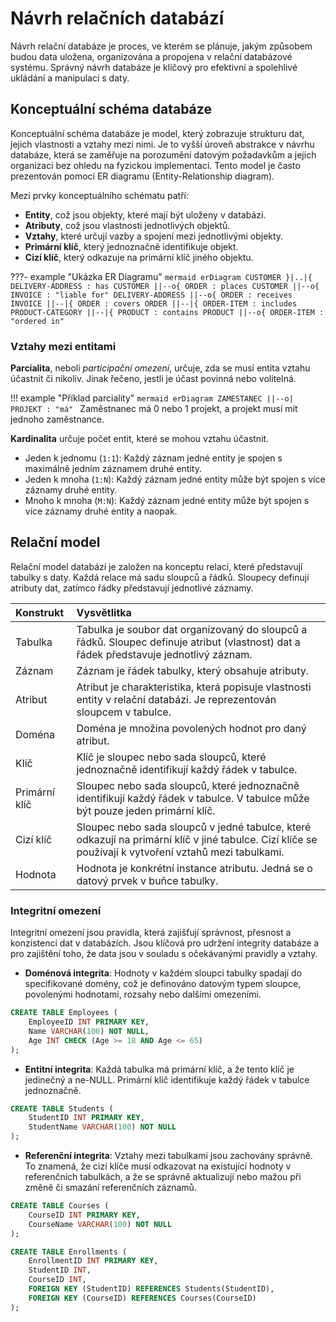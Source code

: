 # Návrh relačních databází
Návrh relační databáze je proces, ve kterém se plánuje, jakým způsobem budou data uložena, organizována a propojena v relační databázové systému. Správný návrh databáze je klíčový pro efektivní a spolehlivé ukládání a manipulaci s daty.

## Konceptuální schéma databáze
Konceptuální schéma databáze je model, který zobrazuje strukturu dat, jejich vlastnosti a vztahy mezi nimi. Je to vyšší úroveň abstrakce v návrhu databáze, která se zaměřuje na porozumění datovým požadavkům a jejich organizaci bez ohledu na fyzickou implementaci. Tento model je často prezentován pomocí ER diagramu (Entity-Relationship diagram).

Mezi prvky konceptuálního schématu patří:

- __Entity__, což jsou objekty, které mají být uloženy v databázi.
- __Atributy__, což jsou vlastnosti jednotlivých objektů.
- __Vztahy__, které určují vazby a spojení mezi jednotlivými objekty.
- __Primární klíč__, který jednoznačně identifikuje objekt.
- __Cizí klíč__, který odkazuje na primární klíč jiného objektu.

???- example "Ukázka ER Diagramu"
    ```mermaid
    erDiagram
        CUSTOMER }|..|{ DELIVERY-ADDRESS : has
        CUSTOMER ||--o{ ORDER : places
        CUSTOMER ||--o{ INVOICE : "liable for"
        DELIVERY-ADDRESS ||--o{ ORDER : receives
        INVOICE ||--|{ ORDER : covers
        ORDER ||--|{ ORDER-ITEM : includes
        PRODUCT-CATEGORY ||--|{ PRODUCT : contains
        PRODUCT ||--o{ ORDER-ITEM : "ordered in"
    ```

### Vztahy mezi entitami

__Parcialita__, neboli _participační omezení_, určuje, zda se musí entita vztahu účastnit či nikoliv. Jinak řečeno, jestli je účast povinná nebo volitelná.

!!! example "Příklad parciality"
    ```mermaid
    erDiagram
        ZAMESTANEC ||--o| PROJEKT : "má"
    ```
    Zaměstnanec má 0 nebo 1 projekt, a projekt musí mít jednoho zaměstnance.

__Kardinalita__ určuje počet entit, které se mohou vztahu účastnit.

- Jeden k jednomu (`1:1`): Každý záznam jedné entity je spojen s maximálně jedním záznamem druhé entity.
- Jeden k mnoha (`1:N`): Každý záznam jedné entity může být spojen s více záznamy druhé entity.
- Mnoho k mnoha (`M:N`): Každý záznam jedné entity může být spojen s více záznamy druhé entity a naopak.

## Relační model
Relační model databází je založen na konceptu relací, které představují tabulky s daty. Každá relace má sadu sloupců a řádků. Sloupecy definují atributy dat, zatímco řádky představují jednotlivé záznamy.

|Konstrukt|Vysvětlitka|
|:--|:--|
|Tabulka|Tabulka je soubor dat organizovaný do sloupců a řádků. Sloupec definuje atribut (vlastnost) dat a řádek představuje jednotlivý záznam.|
|Záznam|Záznam je řádek tabulky, který obsahuje atributy.|
|Atribut|Atribut je charakteristika, která popisuje vlastnosti entity v relační databázi. Je reprezentován sloupcem v tabulce.|
|Doména|Doména je množina povolených hodnot pro daný atribut.|
|Klíč|Klíč je sloupec nebo sada sloupců, které jednoznačně identifikují každý řádek v tabulce.|
|Primární klíč| Sloupec nebo sada sloupců, které jednoznačně identifikují každý řádek v tabulce. V tabulce může být pouze jeden primární klíč.|
|Cizí klíč|Sloupec nebo sada sloupců v jedné tabulce, které odkazují na primární klíč v jiné tabulce. Cizí klíče se používají k vytvoření vztahů mezi tabulkami.|
|Hodnota|Hodnota je konkrétní instance atributu. Jedná se o datový prvek v buňce tabulky.|

### Integritní omezení
Integritní omezení jsou pravidla, která zajišťují správnost, přesnost a konzistenci dat v databázích. Jsou klíčová pro udržení integrity databáze a pro zajištění toho, že data jsou v souladu s očekávanými pravidly a vztahy.

- __Doménová integrita__: Hodnoty v každém sloupci tabulky spadají do specifikované domény, což je definováno datovým typem sloupce, povolenými hodnotami, rozsahy nebo dalšími omezeními.

```sql
CREATE TABLE Employees (
    EmployeeID INT PRIMARY KEY,
    Name VARCHAR(100) NOT NULL,
    Age INT CHECK (Age >= 18 AND Age <= 65)
);
```

- __Entitní integrita__: Každá tabulka má primární klíč, a že tento klíč je jedinečný a ne-NULL. Primární klíč identifikuje každý řádek v tabulce jednoznačně.

```sql
CREATE TABLE Students (
    StudentID INT PRIMARY KEY,
    StudentName VARCHAR(100) NOT NULL
);
```

- __Referenční integrita__: Vztahy mezi tabulkami jsou zachovány správně. To znamená, že cizí klíče musí odkazovat na existující hodnoty v referenčních tabulkách, a že se správně aktualizují nebo mažou při změně či smazání referenčních záznamů.

```sql
CREATE TABLE Courses (
    CourseID INT PRIMARY KEY,
    CourseName VARCHAR(100) NOT NULL
);

CREATE TABLE Enrollments (
    EnrollmentID INT PRIMARY KEY,
    StudentID INT,
    CourseID INT,
    FOREIGN KEY (StudentID) REFERENCES Students(StudentID),
    FOREIGN KEY (CourseID) REFERENCES Courses(CourseID)
);
```